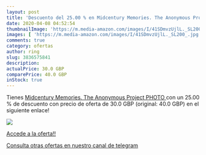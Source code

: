 ```yaml
---
layout: post
title: 'Descuento del 25.00 % en Midcentury Memories. The Anonymous Proje'
date: 2020-04-08 04:52:54
thumbnailImage: 'https://m.media-amazon.com/images/I/41SDmvzUjlL._SL200_.jpg'
images: [ 'https://m.media-amazon.com/images/I/41SDmvzUjlL._SL200_.jpg' ]
comments: true
category: ofertas
author: ring
slug: 3836575841
description:
actualPrice: 30.0 GBP
comparePrice: 40.0 GBP
inStock: true
---
```


Tienes [Midcentury Memories. The Anonymous Project  PHOTO ](https://www.amazon.com/dp/3836575841/?tag=redken08-20) con un 25.00 % de descuento con precio de oferta de 30.0 GBP (original: 40.0 GBP) en el siguiente enlace!

[![](https://m.media-amazon.com/images/I/41SDmvzUjlL._SL200_.jpg)](https://www.amazon.com/dp/3836575841/?tag=redken08-20)

[Accede a la oferta!!](https://www.amazon.com/dp/3836575841/?tag=redken08-20)

[Consulta otras ofertas en nuestro canal de telegram](https://t.me/s/ofertas25)
